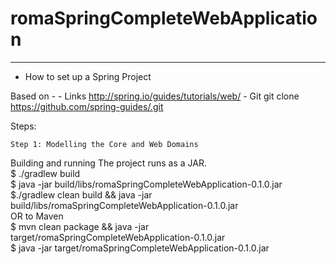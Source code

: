 romaSpringCompleteWebApplication
===========================

---


- How to set up a Spring Project
	

Based on
    - 
    - Links
           http://spring.io/guides/tutorials/web/
	- Git
		git clone https://github.com/spring-guides/.git 
		<br>
		
Steps:

    Step 1: Modelling the Core and Web Domains




Building and running
    The project runs as a JAR.<br>
     $ ./gradlew build<br>
     $ java -jar build/libs/romaSpringCompleteWebApplication-0.1.0.jar<br>
     $./gradlew clean build && java -jar build/libs/romaSpringCompleteWebApplication-0.1.0.jar<br>
     OR to Maven                                                                             <br>
     $ mvn clean package && java -jar target/romaSpringCompleteWebApplication-0.1.0.jar               <br>
     $ java -jar target/romaSpringCompleteWebApplication-0.1.0.jar
